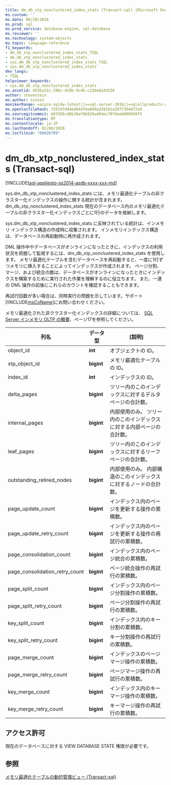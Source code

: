 ```yaml
---
title: dm_db_xtp_nonclustered_index_stats (Transact-sql) |Microsoft Docs
ms.custom: ''
ms.date: 08/29/2016
ms.prod: sql
ms.prod_service: database-engine, sql-database
ms.reviewer: ''
ms.technology: system-objects
ms.topic: language-reference
f1_keywords:
- dm_db_xtp_nonclustered_index_stats_TSQL
- dm_db_xtp_nonclustered_index_stats
- sys.dm_db_xtp_nonclustered_index_stats_TSQL
- sys.dm_db_xtp_nonclustered_index_stats
dev_langs:
- TSQL
helpviewer_keywords:
- sys.dm_db_xtp_nonclustered_index_stats
ms.assetid: d55ba31c-296c-419b-9c4b-c126e0a3d156
author: stevestein
ms.author: sstein
monikerRange: =azure-sqldw-latest||>=sql-server-2016||=sqlallproducts-allversions||>=sql-server-linux-2017||=azuresqldb-mi-current
ms.openlocfilehash: 726fd7d44ed64dfee609ad29181a2077364d72e9
ms.sourcegitcommit: b87d36c46b39af8b929ad94ec707dee8800950f5
ms.translationtype: MT
ms.contentlocale: ja-JP
ms.lasthandoff: 02/08/2020
ms.locfileid: "68026789"
---
```

# <a name="sysdm_db_xtp_nonclustered_index_stats-transact-sql"></a>dm_db_xtp_nonclustered_index_stats (Transact-sql)
[!INCLUDE[tsql-appliesto-ss2014-asdb-xxxx-xxx-md](../../includes/tsql-appliesto-ss2014-asdb-xxxx-xxx-md.md)]

  sys.dm_db_xtp_nonclustered_index_stats には、メモリ最適化テーブルの非クラスター化インデックスの操作に関する統計が含まれます。 dm_db_xtp_nonclustered_index_stats 現在のデータベース内のメモリ最適化テーブルの非クラスター化インデックスごとに1行のデータを格納します。  
  
 sys.dm_db_xtp_nonclustered_index_stats に反映されている統計は、インメモリ インデックス構造の作成時に収集されます。 インメモリインデックス構造は、データベースの再起動時に再作成されます。  
  
 DML 操作中やデータベースがオンラインになったときに、インデックスの利用状況を把握して監視するには、dm_db_xtp_nonclustered_index_stats を使用します。 メモリ最適化テーブルを含むデータベースを再起動すると、一度に1行ずつメモリに挿入することによってインデックスが作成されます。 ページ分割、マージ、および統合の数は、データベースがオンラインになったときにインデックスを構築するために実行された作業を理解するのに役立ちます。 また、一連の DML 操作の前後にこれらのカウントを確認することもできます。  
  
 再試行回数が多い場合は、同時実行の問題を示しています。サポート[!INCLUDE[msCoName](../../includes/msconame-md.md)]にお問い合わせください。  
  
 メモリ最適化された非クラスター化インデックスの詳細については、 [SQL Server インメモリ OLTP の概要](https://t.co/T6zToWc6y6)、ページ17を参照してください。  
  
|列名|データ型|[説明]|  
|-----------------|---------------|-----------------|  
|object_id|**int**|オブジェクトの ID。|  
|xtp_object_id|**bigint**|メモリ最適化テーブルの ID。|  
|index_id|**int**|インデックスの ID。|  
|delta_pages|**bigint**|ツリー内のこのインデックスに対するデルタページの合計数。|  
|internal_pages|**bigint**|内部使用のみ。 ツリー内のこのインデックスに対する内部ページの合計数。|  
|leaf_pages|**bigint**|ツリー内のこのインデックスに対するリーフページの合計数。|  
|outstanding_retired_nodes|**bigint**|内部使用のみ。 内部構造のこのインデックスに対するノードの合計数。|  
|page_update_count|**bigint**|インデックス内のページを更新する操作の累積数。|  
|page_update_retry_count|**bigint**|インデックス内のページを更新する操作の再試行の累積数。|  
|page_consolidation_count|**bigint**|インデックス内のページ統合の累積数。|  
|page_consolidation_retry_count|**bigint**|ページ統合操作の再試行の累積数。|  
|page_split_count|**bigint**|インデックス内のページ分割操作の累積数。|  
|page_split_retry_count|**bigint**|ページ分割操作の再試行の累積数。|  
|key_split_count|**bigint**|インデックス内のキー分割の累積数。|  
|key_split_retry_count|**bigint**|キー分割操作の再試行の累積数。|  
|page_merge_count|**bigint**|インデックスのページ マージ操作の累積数。|  
|page_merge_retry_count|**bigint**|ページマージ操作の再試行の累積数。|  
|key_merge_count|**bigint**|インデックス内のキーマージ操作の累積数。|  
|key_merge_retry_count|**bigint**|キーマージ操作の再試行の累積数。|  
  
## <a name="permissions"></a>アクセス許可  
 現在のデータベースに対する VIEW DATABASE STATE 権限が必要です。  
  
## <a name="see-also"></a>参照  
 [メモリ最適化テーブルの動的管理ビュー &#40;Transact-sql&#41;](../../relational-databases/system-dynamic-management-views/memory-optimized-table-dynamic-management-views-transact-sql.md)  
  
  
